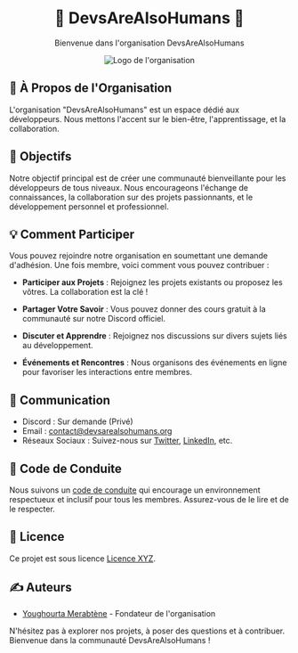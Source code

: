 <h1 align="center">🌟 DevsAreAlsoHumans 🌟</h1>

<p align="center">
  Bienvenue dans l'organisation DevsAreAlsoHumans
</p>

<p align="center">
  <img src="https://media.giphy.com/media/13GIgrGdslD9oQ/giphy.gif" alt="Logo de l'organisation">
</p>

## 📖 À Propos de l'Organisation

L'organisation "DevsAreAlsoHumans" est un espace dédié aux développeurs. Nous mettons l'accent sur le bien-être, l'apprentissage, et la collaboration.

## 🚀 Objectifs

Notre objectif principal est de créer une communauté bienveillante pour les développeurs de tous niveaux. Nous encourageons l'échange de connaissances, la collaboration sur des projets passionnants, et le développement personnel et professionnel.

## 💡 Comment Participer

Vous pouvez rejoindre notre organisation en soumettant une demande d'adhésion. Une fois membre, voici comment vous pouvez contribuer :

- **Participer aux Projets** : Rejoignez les projets existants ou proposez les vôtres. La collaboration est la clé !

- **Partager Votre Savoir** : Vous pouvez donner des cours gratuit à la communauté sur notre Discord officiel.

- **Discuter et Apprendre** : Rejoignez nos discussions sur divers sujets liés au développement.

- **Événements et Rencontres** : Nous organisons des événements en ligne pour favoriser les interactions entre membres.

## 📢 Communication

- Discord : Sur demande (Privé)
- Email : [contact@devsarealsohumans.org](mailto:contact@devsarealsohumans.org)
- Réseaux Sociaux : Suivez-nous sur [Twitter](lien_twitter), [LinkedIn](lien_linkedin), etc.

## 🤝 Code de Conduite

Nous suivons un [code de conduite](code_de_conduite.md) qui encourage un environnement respectueux et inclusif pour tous les membres. Assurez-vous de le lire et de le respecter.

## 📜 Licence

Ce projet est sous licence [Licence XYZ](lien_vers_la_licence).

## ✍️ Auteurs

- [Youghourta Merabtène](https://github.com/yugmerabtene) - Fondateur de l'organisation

N'hésitez pas à explorer nos projets, à poser des questions et à contribuer. Bienvenue dans la communauté DevsAreAlsoHumans !
